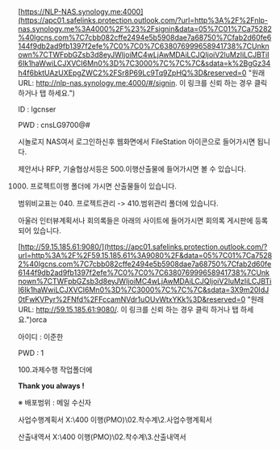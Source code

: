 
[https://NLP-NAS.synology.me:4000](https://apc01.safelinks.protection.outlook.com/?url=http%3A%2F%2Fnlp-nas.synology.me%3A4000%2F%23%2Fsignin&data=05%7C01%7Ca75282%40lgcns.com%7C7cbb082cffe2494e5b5908dae7a68750%7Cfab2d60fe6144f9db2ad9fb1397f2efe%7C0%7C0%7C638076999658941738%7CUnknown%7CTWFpbGZsb3d8eyJWIjoiMC4wLjAwMDAiLCJQIjoiV2luMzIiLCJBTiI6Ik1haWwiLCJXVCI6Mn0%3D%7C3000%7C%7C%7C&sdata=k%2BgGz34h4f6bktUAzUXEpgZWC2%2FSr8P69Lc9Tq9ZpHQ%3D&reserved=0 "원래 URL: http://nlp-nas.synology.me:4000/#/signin. 이 링크를 신뢰 하는 경우 클릭 하거나 탭 하세요.")

  

ID : lgcnser

PWD : cnsLG9700@#

  

시놀로지 NAS여서 로그인하신후 웹화면에서 FileStation 아이콘으로 들어가시면 됩니다.


제안서나 RFP, 기술협상서등은 500.이행산출물에 들어가시면 볼 수 있습니다.

1000. 프로젝트이행 폴더에 가시면 산출물들이 있습니다.

범위비교표는 040. 프로젝트관리 -> 410.범위관리 폴더에 있습니다.

  

아울러 인터뷰계획서나 회의록들은 아래의 사이트에 들어가시면 회의록 게시판에 등록되어 있습니다.

[http://59.15.185.61:9080/](https://apc01.safelinks.protection.outlook.com/?url=http%3A%2F%2F59.15.185.61%3A9080%2F&data=05%7C01%7Ca75282%40lgcns.com%7C7cbb082cffe2494e5b5908dae7a68750%7Cfab2d60fe6144f9db2ad9fb1397f2efe%7C0%7C0%7C638076999658941738%7CUnknown%7CTWFpbGZsb3d8eyJWIjoiMC4wLjAwMDAiLCJQIjoiV2luMzIiLCJBTiI6Ik1haWwiLCJXVCI6Mn0%3D%7C3000%7C%7C%7C&sdata=3X9m20IdJ0tFwKVPyr%2FNfd%2FFccamNVdr1uOUvWtxYKk%3D&reserved=0 "원래 URL: http://59.15.185.61:9080/. 이 링크를 신뢰 하는 경우 클릭 하거나 탭 하세요.")orca 

  

아이디 : 이준한

PWD : 1
  

100.과제수행 작업폴더에

**Thank you always !**        

※ 배포범위 : 메일 수신자 


사업수행계획서
X:\400 이행(PMO)\02.착수계\2.사업수행계획서


산출내역서
X:\400 이행(PMO)\02.착수계\3.산출내역서
